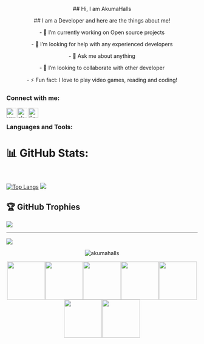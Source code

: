 <p align="center"> ## Hi, I am AkumaHalls </p> 
<p align="center"> ## I am a Developer and here are the things about me! </p> 

<p align="center"> - 🔭 I’m currently working on Open source projects </p> 
<p align="center"> - 🤔 I’m looking for help with any experienced developers </p> 
<p align="center"> - 💬 Ask me about anything </p> 
<p align="center"> - 👯 I’m looking to collaborate with other developer </p> 
<p align="center"> - ⚡ Fun fact: I love to play video games, reading and coding! </p> 

### Connect with me:

<a href="https://www.facebook.com/KovacsCheats">
  <img align="left" alt="wytrom's Facebook" width="26px" src="https://cdn.jsdelivr.net/npm/simple-icons@v3/icons/facebook.svg" />
</a>
<a href="https://www.instagram.com/akumahalls/">
  <img align="left" alt="akumahalls Instagram" width="26px" src="https://cdn.jsdelivr.net/npm/simple-icons@v3/icons/instagram.svg" />
</a>
<a href="INDISPONIVEL">
  <img align="left" alt="SokumHeng's Twitter" width="26px" src="https://cdn.jsdelivr.net/npm/simple-icons@v3/icons/twitter.svg" />
</a>
<br/>

### Languages and Tools:
# 📊 GitHub Stats:
<br/>

[![Top Langs](https://github-readme-stats.vercel.app/api/top-langs/?username=akumahalls)](https://github.com/anuraghazra/github-readme-stats)
<img src="https://github-readme-stats.vercel.app/api?username=akumahalls&&show_icons=true&title_color=ffffff&icon_color=bb2acf&text_color=daf7dc&bg_color=151515">




## 🏆 GitHub Trophies
![](https://github-profile-trophy.vercel.app/?username=zRitsu&theme=radical&no-frame=false&no-bg=true&margin-w=4)


---
[![](https://visitcount.itsvg.in/api?id=zRitsu&icon=5&color=1)](https://visitcount.itsvg.in)

<p align="center"> <img src="https://komarev.com/ghpvc/?username=akumahalls&label=Profile%20views&color=0e75b6&style=flat" alt="akumahalls" /> </p>

<p align="center">
  <img src="https://media3.giphy.com/media/ln7z2eWriiQAllfVcn/200w.webp" width="100"><img src="https://i.giphy.com/media/LMt9638dO8dftAjtco/200.webp" width="100"><img src="https://i.giphy.com/media/eNAsjO55tPbgaor7ma/200w.webp" width="100"><img src="https://i.giphy.com/media/VgGthkhUvGgOit7Y9i/200.webp" width="100"><img src="https://media3.giphy.com/media/kdFc8fubgS31b8DsVu/giphy.webp" width="100"><img src="https://i.giphy.com/media/KzJkzjggfGN5Py6nkT/200.webp" width="100"><img src="https://i.giphy.com/media/IdyAQJVN2kVPNUrojM/200.webp" width="100">
</p> 
